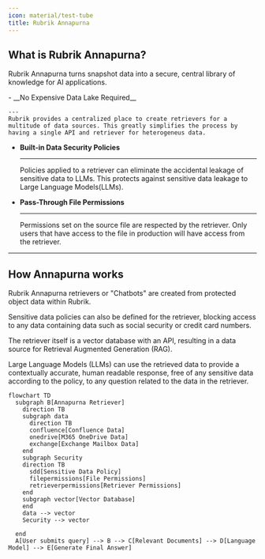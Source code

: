 ```yaml
---
icon: material/test-tube
title: Rubrik Annapurna
---
```


## What is Rubrik Annapurna?
Rubrik Annapurna turns snapshot data into a secure, central library of knowledge for AI applications.

<div class="grid cards" markdown>
- __No Expensive Data Lake Required__
    
    ---
    Rubrik provides a centralized place to create retrievers for a multitude of data sources. This greatly simplifies the process by having a single API and retriever for heterogeneus data.

- __Built-in Data Security Policies__

    ---
    Policies applied to a retriever can eliminate the accidental leakage of sensitive data to LLMs. This protects against sensitive data leakage to Large Language Models(LLMs).

- __Pass-Through File Permissions__

    ---
    Permissions set on the source file are respected by the retriever. Only users that have access to the file in production will have access from the retriever.
</div>


---

## How Annapurna works

Rubrik Annapurna retrievers or "Chatbots" are created from protected object data within Rubrik. 

Sensitive data policies can also be defined for the retriever, blocking access to any data containing data such as social security or credit card numbers.

The retriever itself is a vector database with an API, resulting in a data source for Retrieval Augmented Generation (RAG).

Large Language Models (LLMs) can use the retrieved data to provide a contextually accurate, human readable response, free of any sensitive data according to the policy, to any question related to the data in the retriever.

``` mermaid
flowchart TD
  subgraph B[Annapurna Retriever]
    direction TB
    subgraph data
      direction TB
      confluence[Confluence Data]
      onedrive[M365 OneDrive Data]
      exchange[Exchange Mailbox Data]
    end
    subgraph Security
    direction TB
      sdd[Sensitive Data Policy]
      filepermissions[File Permissions]
      retrieverpermissions[Retriever Permissions]
    end 
    subgraph vector[Vector Database]
    end
    data --> vector
    Security --> vector

  end
  A[User submits query] --> B --> C[Relevant Documents] --> D[Language Model] --> E[Generate Final Answer]

```